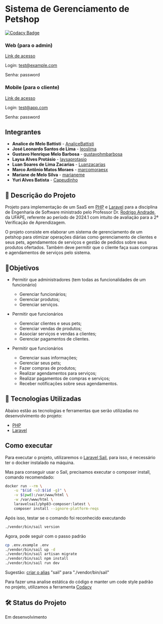 # Sistema de Gerenciamento de Petshop
[![Codacy Badge](https://app.codacy.com/project/badge/Grade/aaee87786b874fc385ca3d7c0348ccdd)](https://app.codacy.com/gh/projetos-ufape/patinha-pet-admin/dashboard?utm_source=gh&utm_medium=referral&utm_content=&utm_campaign=Badge_grade)

### Web (para o admin)
[Link de acesso](https://patinha-pet.f-softsistemas.com.br)

Login: test@example.com

Senha: password

### Mobile (para o cliente)
[Link de acesso](https://patinha-pet-app.vercel.app)

Login: test@app.com

Senha: password

## Integrantes

- **Analice de Melo Battisti** - [AnaliceBattisti](https://github.com/AnaliceBattisti)
- **José Leonardo Santos de Lima** - [leoslima](https://github.com/leoslima)
- **Gustavo Henrique Melo Barbosa** - [gustavohmbarbosa](https://github.com/gustavohmbarbosa)
- **Laysa Alves Protásio** - [laysaprotasio](https://github.com/laysaprotasio)
- **Luan Soares de Lima Zacarias** - [Luanzacarias](https://github.com/Luanzacarias)
- **Marco Antônio Matos Moraes** - [marcomoraesx](https://github.com/marcomoraesx)
- **Mariane de Melo Silva** - [marianeme](https://github.com/marianeme)
- **Yuri Alves Batista** - [Capeudinho](https://github.com/Capeudinho)

## 📃 Descrição do Projeto

Projeto para implementação de um SaaS em [PHP](https://www.php.net/) e [Laravel](https://laravel.com/) para a disciplina de Engenharia de Software ministrado pelo Professor Dr. [Rodrigo Andrade](https://github.com/rcaa), da UFAPE, referente ao período de 2024.1 com intuito de avaliação para a 2ª Verificação de Aprendizagem.

O projeto consiste em elaborar um sistema de gerenciamento de um petshop para otimizar operações diárias como gerenciamento de clientes e seus pets, agendamentos de serviços e gestão de pedidos sobre seus produtos ofertados. Também deve permitir que o cliente faça suas compras e agendamentos de serviços pelo sistema.

## 📍Objetivos

- Permitir que administradores (tem todas as funcionalidades de um funcionário)
  - Gerenciar funcionários;
  - Gerenciar produtos;
  - Gerenciar serviços.

- Permitir que funcionários
  - Gerenciar clientes e seus pets;
  - Gerenciar vendas de produtos;
  - Associar serviços e vendas a clientes;
  - Gerenciar pagamentos de clientes.

- Permitir que funcionários
  - Gerenciar suas informações;
  - Gerenciar seus pets;
  - Fazer compras de produtos;
  - Realizar agendamentos para serviços;
  - Realizar pagamentos de compras e serviços;
  - Receber notificações sobre seus agendamentos.


## 🧪 Tecnologias Utilizadas

Abaixo estão as tecnologias e ferramentas que serão utilizadas no desenvolvimento do projeto:
* [PHP](https://www.php.net/)
* [Laravel](https://laravel.com/)

## Como executar
Para executar o projeto, utilizaremos o [Laravel Sail](https://laravel.com/docs/11.x/sail), para isso, é necessário ter o docker instalado na máquina.

Mas para conseguir usar o Sail, precisamos executar o composer install, comando recomendado:
```bash
docker run --rm \
    -u "$(id -u):$(id -g)" \
    -v $(pwd):/var/www/html \
    -w /var/www/html \
    laravelsail/php83-composer:latest \
    composer install --ignore-platform-reqs
```

Após isso, testar se o comando foi reconhecido executando
```bash
./vendor/bin/sail version
```

Agora, pode seguir com o passo padrão
```bash
cp .env.example .env
./vendor/bin/sail up -d
./vendor/bin/sail artisan migrate
./vendor/bin/sail npm install
./vendor/bin/sail run dev
```

Sugestão: [criar o alias](https://laravel.com/docs/11.x/sail#configuring-a-shell-alias) "sail" para "./vendor/bin/sail" 

Para fazer uma analise estática do código e manter um code style padrão no projeto, utilizamos a ferramenta [Codacy](https://app.codacy.com/)

## 🛠️ Status do Projeto
Em desenvolvimento
